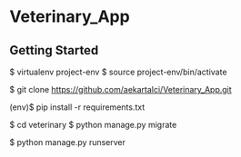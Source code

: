 # Veterinary_App

## Getting Started

$ virtualenv project-env
$ source project-env/bin/activate

$ git clone https://github.com/aekartalci/Veterinary_App.git

(env)$ pip install -r requirements.txt

$ cd veterinary
$ python manage.py migrate

$ python manage.py runserver
